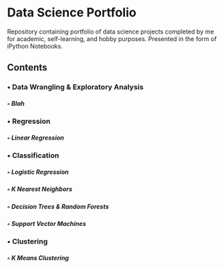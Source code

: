 # Data Science Portfolio

Repository containing portfolio of data science projects completed by me for academic, self-learning, and hobby purposes. Presented in the form of iPython Notebooks.

## Contents

### • Data Wrangling & Exploratory Analysis

   #####  ◦ Blah

   
### • Regression


   #####   ◦ Linear Regression

### • Classification


   #####   ◦ Logistic Regression
  
  
   #####   ◦ K Nearest Neighbors


   #####   ◦ Decision Trees & Random Forests


   #####   ◦ Support Vector Machines
   
   
### • Clustering
   
   
   #####   ◦ K Means Clustering
